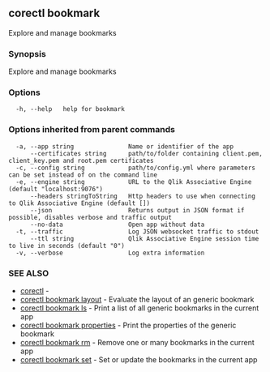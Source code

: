 ## corectl bookmark

Explore and manage bookmarks

### Synopsis

Explore and manage bookmarks

### Options

```
  -h, --help   help for bookmark
```

### Options inherited from parent commands

```
  -a, --app string               Name or identifier of the app
      --certificates string      path/to/folder containing client.pem, client_key.pem and root.pem certificates
  -c, --config string            path/to/config.yml where parameters can be set instead of on the command line
  -e, --engine string            URL to the Qlik Associative Engine (default "localhost:9076")
      --headers stringToString   Http headers to use when connecting to Qlik Associative Engine (default [])
      --json                     Returns output in JSON format if possible, disables verbose and traffic output
      --no-data                  Open app without data
  -t, --traffic                  Log JSON websocket traffic to stdout
      --ttl string               Qlik Associative Engine session time to live in seconds (default "0")
  -v, --verbose                  Log extra information
```

### SEE ALSO

* [corectl](corectl.md)	 - 
* [corectl bookmark layout](corectl_bookmark_layout.md)	 - Evaluate the layout of an generic bookmark
* [corectl bookmark ls](corectl_bookmark_ls.md)	 - Print a list of all generic bookmarks in the current app
* [corectl bookmark properties](corectl_bookmark_properties.md)	 - Print the properties of the generic bookmark
* [corectl bookmark rm](corectl_bookmark_rm.md)	 - Remove one or many bookmarks in the current app
* [corectl bookmark set](corectl_bookmark_set.md)	 - Set or update the bookmarks in the current app

